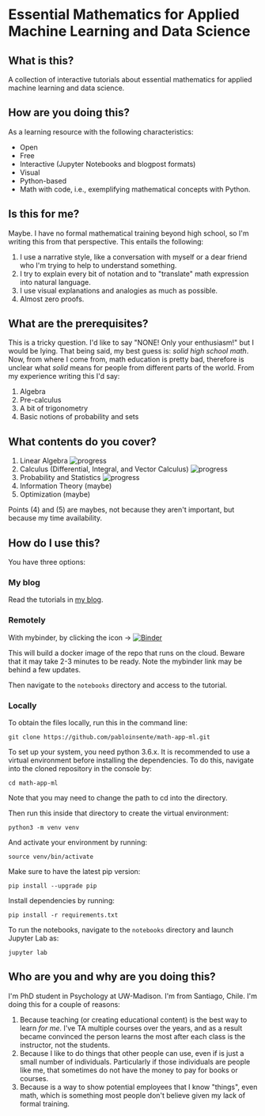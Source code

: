 # Essential Mathematics for Applied Machine Learning and Data Science

## What is this?

A collection of interactive tutorials about essential mathematics for applied machine learning and data science.

## How are you doing this?

As a learning resource with the following characteristics:

- Open
- Free
- Interactive (Jupyter Notebooks and blogpost formats)
- Visual
- Python-based
- Math with code, i.e., exemplifying mathematical concepts with Python.

## Is this for me?

Maybe. I have no formal mathematical training beyond high school, so I'm writing this from that perspective. This entails the following:

1. I use a narrative style, like a conversation with myself or a dear friend who I'm trying to help to understand something.
2. I try to explain every bit of notation and to "translate" math expression into natural language. 
3. I use visual explanations and analogies as much as possible.
4. Almost zero proofs.

## What are the prerequisites?

This is a tricky question. I'd like to say "NONE! Only your enthusiasm!" but I would be lying. That being said, my best guess is: *solid high school math*. Now, from where I come from, math education is pretty bad, therefore is unclear what *solid* means for people from different parts of the world. From my experience writing this I'd say:

1. Algebra
2. Pre-calculus
3. A bit of trigonometry
4. Basic notions of probability and sets

## What contents do you cover?

1. Linear Algebra ![progress](https://progress-bar.dev/100/ "progress")
2. Calculus (Differential, Integral, and Vector Calculus) ![progress](https://progress-bar.dev/0/ "progress")
3. Probability and Statistics ![progress](https://progress-bar.dev/0/ "progress")
4. Information Theory (maybe)
5. Optimization (maybe)

Points (4) and (5) are maybes, not because they aren't important, but because my time availability.

## How do I use this?

You have three options:

### My blog

Read the tutorials in [my blog](https://pabloinsente.github.io/).

### Remotely

With mybinder, by clicking the icon -> [![Binder](https://mybinder.org/badge_logo.svg)](https://mybinder.org/v2/gh/pabloinsente/math-app-ml/master/?urlpath=lab)

This will build a docker image of the repo that runs on the cloud. Beware that it may take 2-3 minutes to be ready. Note the mybinder link may be behind a few updates.

Then navigate to the `notebooks` directory and access to the tutorial.

### Locally

To obtain the files locally, run this in the command line:

```
git clone https://github.com/pabloinsente/math-app-ml.git
```

To set up your system, you need python 3.6.x. It is recommended to use a virtual environment before installing the dependencies. To do this, navigate into the cloned repository in the console by:

```
cd math-app-ml
```
Note that you may need to change the path to cd into the directory.

Then run this inside that directory to create the virtual environment:

```
python3 -m venv venv
```
And activate your environment by running:

```
source venv/bin/activate
```

Make sure to have the latest pip version:

```
pip install --upgrade pip
```

Install dependencies by running:

```
pip install -r requirements.txt
```

To run the notebooks, navigate to the `notebooks` directory and launch Jupyter Lab as:

```
jupyter lab 
```

## Who are you and why are you doing this?

I'm PhD student in Psychology at UW-Madison. I'm from Santiago, Chile. I'm doing this for a couple of reasons:

1. Because teaching (or creating educational content) is the best way to learn *for me*. I've TA multiple courses over the years, and as a result became convinced the person learns the most after each class is the instructor, not the students.
2. Because I like to do things that other people can use, even if is just a small number of individuals. Particularly if those individuals are people like me, that sometimes do not have the money to pay for books or courses.
3. Because is a way to show potential employees that I know "things", even math, which is something most people don't believe given my lack of formal training.
